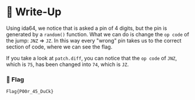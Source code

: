 # 🔑 Write-Up

Using ida64, we notice that is asked a pin of 4 digits, but the pin is generated by a `random()` function.
What we can do is change the `op code` of the jump: `JNZ` => `JZ`. In this way every "wrong" pin takes us to the correct section of code, where we can see the flag.

If you take a look at `patch.diff`, you can notice that the `op code` of `JNZ`, which is `75`, has been changed into `74`, which is `JZ`.

### 🚩 Flag

```plain
Flag{P00r_45_DuCk}
```